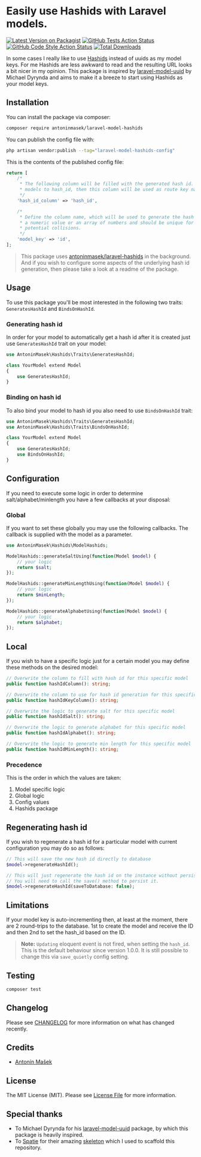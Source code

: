 # Easily use Hashids with Laravel models.

[![Latest Version on Packagist](https://img.shields.io/packagist/v/antoninmasek/laravel-model-hashids.svg?style=flat-square)](https://packagist.org/packages/antoninmasek/laravel-model-hashids)
[![GitHub Tests Action Status](https://img.shields.io/github/workflow/status/antoninmasek/laravel-model-hashids/run-tests?label=tests)](https://github.com/antoninmasek/laravel-model-hashids/actions?query=workflow%3Arun-tests+branch%3Amain)
[![GitHub Code Style Action Status](https://img.shields.io/github/workflow/status/antoninmasek/laravel-model-hashids/Check%20&%20fix%20styling?label=code%20style)](https://github.com/antoninmasek/laravel-model-hashids/actions?query=workflow%3A"Check+%26+fix+styling"+branch%3Amain)
[![Total Downloads](https://img.shields.io/packagist/dt/antoninmasek/laravel-model-hashids.svg?style=flat-square)](https://packagist.org/packages/antoninmasek/laravel-model-hashids)

In some cases I really like to use [Hashids](https://hashids.org/php/) instead of uuids as my model keys. For me Hashids
are less awkward to read and the resulting URL looks
a bit nicer in my opinion. This package is inspired
by [laravel-model-uuid](https://github.com/michaeldyrynda/laravel-model-uuid) by Michael Dyrynda and aims
to make it a breeze to start using Hashids as your model keys.

## Installation

You can install the package via composer:

```bash
composer require antoninmasek/laravel-model-hashids
```

You can publish the config file with:

```bash
php artisan vendor:publish --tag="laravel-model-hashids-config"
```

This is the contents of the published config file:

```php
return [
    /*
     * The following column will be filled with the generated hash id. If you decide to also bind
     * models to hash_id, then this column will be used as route key name.
     */
    'hash_id_column' => 'hash_id',

    /*
     * Define the column name, which will be used to generate the hash id. This column has to contain
     * a numeric value or an array of numbers and should be unique for each model to prevent
     * potential collisions.
     */
    'model_key' => 'id',
];
```

> This package uses [antoninmasek/laravel-hashids](https://github.com/antoninmasek/laravel-hashids) in the background.
> And if you wish
> to configure some aspects of the underlying hash id generation, then please
> take a look at a readme of the package.

## Usage

To use this package you'll be most interested in the following two traits: `GeneratesHashId` and `BindsOnHashId`.

### Generating hash id

In order for your model to automatically get a hash id after it is created just use
`GeneratesHashId` trait on your model:

```php
use AntoninMasek\Hashids\Traits\GeneratesHashId;

class YourModel extend Model
{
    use GeneratesHashId;
}
```

### Binding on hash id

To also bind your model to hash id you also need to use `BindsOnHashId` trait:

```php
use AntoninMasek\Hashids\Traits\GeneratesHashId;
use AntoninMasek\Hashids\Traits\BindsOnHashId;

class YourModel extend Model
{
    use GeneratesHashId;
    use BindsOnHashId;
}
```

## Configuration

If you need to execute some logic in order to determine salt/alphabet/minlength you have
a few callbacks at your disposal:

### Global

If you want to set these globally you may use the following callbacks. The callback is
supplied with the model as a parameter.

```php
use AntoninMasek\Hashids\ModelHashids;

ModelHashids::generateSaltUsing(function(Model $model) {
    // your logic   
    return $salt;
});

ModelHashids::generateMinLengthUsing(function(Model $model) {
    // your logic   
    return $minLength;
});

ModelHashids::generateAlphabetUsing(function(Model $model) {
    // your logic   
    return $alphabet;
});
```

## Local

If you wish to have a specific logic just for a certain model you may define these methods
on the desired model:

```php
// Overwrite the column to fill with hash id for this specific model
public function hashIdColumn(): string;

// Overwrite the column to use for hash id generation for this specific model
public function hashIdKeyColumn(): string;

// Overwrite the logic to generate salt for this specific model
public function hashIdSalt(): string;

// Overwrite the logic to generate alphabet for this specific model
public function hashIdAlphabet(): string;

// Overwrite the logic to generate min length for this specific model
public function hashIdMinLength(): string;
```

### Precedence

This is the order in which the values are taken:

1. Model specific logic
2. Global logic
3. Config values
4. Hashids package

## Regenerating hash id

If you wish to regenerate a hash id for a particular model with current configuration you may do so as follows:

```php
// This will save the new hash id directly to database
$model->regenerateHashId();

// This will just regenerate the hash id on the instance without persisting it.
// You will need to call the save() method to persist it.
$model->regenerateHashId(saveToDatabase: false);
```

## Limitations

If your model key is auto-incrementing then, at least at the moment, there are 2 round-trips to the
database. 1st to create the model and receive the ID and then 2nd to set the hash_id based on the ID.

> **Note:** `Updating` eloquent event is not fired, when setting the `hash_id`. This is the default behaviour since
> version 1.0.0. It is still possible to change this via `save_quietly` config setting.

## Testing

```bash
composer test
```

## Changelog

Please see [CHANGELOG](CHANGELOG.md) for more information on what has changed recently.

## Credits

- [Antonín Mašek](https://github.com/antoninmasek)

## License

The MIT License (MIT). Please see [License File](LICENSE.md) for more information.

## Special thanks

- To Michael Dyrynda for his [laravel-model-uuid](https://github.com/michaeldyrynda/laravel-model-uuid) package, by
  which this package is heavily inspired.
- To [Spatie](https://spatie.be/) for their amazing [skeleton](https://github.com/spatie/package-skeleton-laravel) which
  I used to scaffold this repository.
